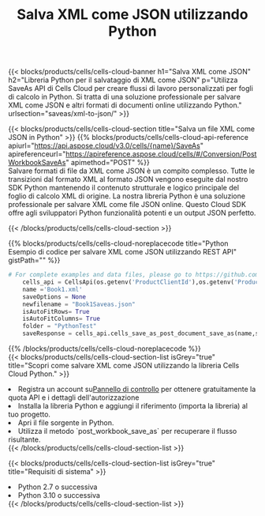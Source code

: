 ﻿---
title:  Salva XML come JSON utilizzando Python
description:  Utilizzo di Aspose.Cells Cloud SDK per Python per salvare il file in formato XML come file in formato JSON.
kwords: Excel, Save XML as JSON, REST, Python
howto: How to save XML as JSON using Aspose.Cells Cloud Python library.
---
{{< blocks/products/cells/cells-cloud-banner h1="Salva XML come JSON" h2="Libreria Python per il salvataggio di XML come JSON" p="Utilizza SaveAs API di Cells Cloud per creare flussi di lavoro personalizzati per fogli di calcolo in Python. Si tratta di una soluzione professionale per salvare XML come JSON e altri formati di documenti online utilizzando Python." urlsection="saveas/xml-to-json/" >}}

{{< blocks/products/cells/cells-cloud-section title="Salva un file XML come JSON in Python" >}}
{{% blocks/products/cells/cells-cloud-api-reference apiurl="https://api.aspose.cloud/v3.0/cells/{name}/SaveAs" apireferenceurl="https://apireference.aspose.cloud/cells/#/Conversion/PostWorkbookSaveAs" apimethod="POST" %}}
<br/>
Salvare formati di file da XML come JSON è un compito complesso. Tutte le transizioni dal formato XML al formato JSON vengono eseguite dal nostro SDK Python mantenendo il contenuto strutturale e logico principale del foglio di calcolo XML di origine. La nostra libreria Python è una soluzione professionale per salvare XML come file JSON online. Questo Cloud SDK offre agli sviluppatori Python funzionalità potenti e un output JSON perfetto.

{{< /blocks/products/cells/cells-cloud-section >}}

{{% blocks/products/cells/cells-cloud-noreplacecode title="Python Esempio di codice per salvare XML come JSON utilizzando REST API" gistPath="" %}}
  
```python
# For complete examples and data files, please go to https://github.com/aspose-cells-cloud/aspose-cells-cloud-python/
    cells_api = CellsApi(os.getenv('ProductClientId'),os.getenv('ProductClientSecret'))
    name ='Book1.xml'    
    saveOptions = None
    newfilename = "Book1Saveas.json"
    isAutoFitRows= True
    isAutoFitColumns= True
    folder = "PythonTest"
    saveResponse = cells_api.cells_save_as_post_document_save_as(name,save_options=saveOptions, newfilename=(folder +'/' + newfilename),folder=folder)
```
  
{{% /blocks/products/cells/cells-cloud-noreplacecode %}}
<br/>
{{< blocks/products/cells/cells-cloud-section-list isGrey="true" title="Scopri come salvare XML come JSON utilizzando la libreria Cells Cloud Python." >}}
<li> Registra un account su<a href="https://dashboard.aspose.cloud/">Pannello di controllo</a> per ottenere gratuitamente la quota API e i dettagli dell'autorizzazione</li>
<li>Installa la libreria Python e aggiungi il riferimento (importa la libreria) al tuo progetto.</li>
<li>Apri il file sorgente in Python.</li>
<li>Utilizza il metodo `post_workbook_save_as` per recuperare il flusso risultante.</li>
{{< /blocks/products/cells/cells-cloud-section-list >}}

{{< blocks/products/cells/cells-cloud-section-list isGrey="true" title="Requisiti di sistema" >}}
<li>Python 2.7 o successiva</li>
<li>Python 3.10 o successiva</li>
{{< /blocks/products/cells/cells-cloud-section-list >}}
